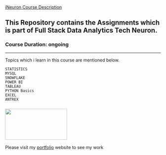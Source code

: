 <a href="https://ineuron.ai/course/Full-Stack-Data-Analytics-Tech-Neuron" >iNeuron Course Description </a>
## This Repository contains the Assignments which is part of Full Stack Data Analytics Tech Neuron.
### Course Duration: ongoing 



---------------------------

Topics which i learn in this course are mentioned below.

    STATISTICS 
    MYSQL
    SNOWFLAKE
    POWER BI 
    TABLEAU  
    PYTHON Basics
    EXCEL
    ANTREX  

###     <a href="https://courses.ineuron.ai/Data-Science-Masters?bundleId=6187abaa15495237705219ee&mode=neuron" target="_blank"> <img src="https://avatars.githubusercontent.com/u/57482436?v=4" height="100" width ="200" /> </a>

Please visit my <a href = "https://kishansutariya23.github.io/">portfolio</a> website to see my work 
